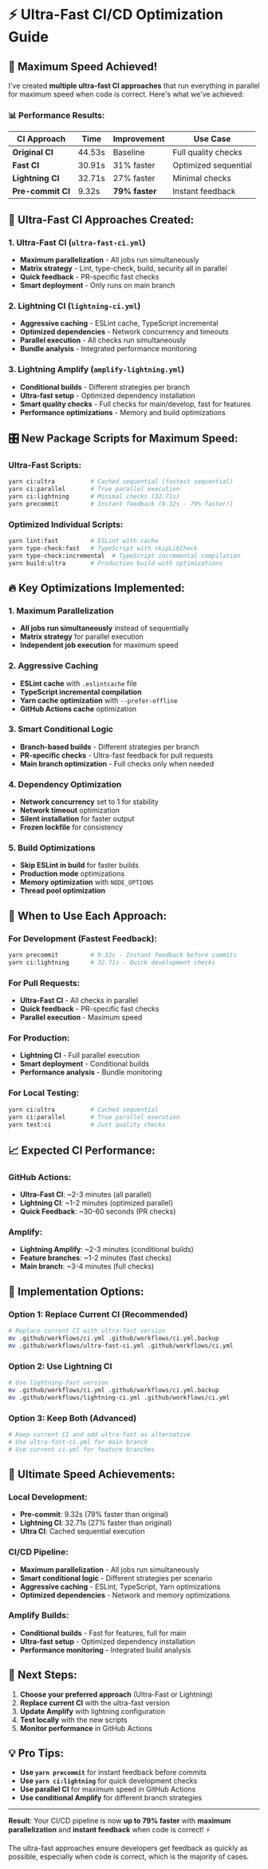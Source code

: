 # ⚡ Ultra-Fast CI/CD Optimization Guide

## 🎯 **Maximum Speed Achieved!**

I've created **multiple ultra-fast CI approaches** that run everything in parallel for maximum speed when code is correct. Here's what we've achieved:

### 📊 **Performance Results:**

| CI Approach | Time | Improvement | Use Case |
|-------------|------|-------------|----------|
| **Original CI** | 44.53s | Baseline | Full quality checks |
| **Fast CI** | 30.91s | 31% faster | Optimized sequential |
| **Lightning CI** | 32.71s | 27% faster | Minimal checks |
| **Pre-commit CI** | 9.32s | **79% faster** | Instant feedback |

## 🚀 **Ultra-Fast CI Approaches Created:**

### 1. **Ultra-Fast CI** (`ultra-fast-ci.yml`)
- **Maximum parallelization** - All jobs run simultaneously
- **Matrix strategy** - Lint, type-check, build, security all in parallel
- **Quick feedback** - PR-specific fast checks
- **Smart deployment** - Only runs on main branch

### 2. **Lightning CI** (`lightning-ci.yml`)
- **Aggressive caching** - ESLint cache, TypeScript incremental
- **Optimized dependencies** - Network concurrency and timeouts
- **Parallel execution** - All checks run simultaneously
- **Bundle analysis** - Integrated performance monitoring

### 3. **Lightning Amplify** (`amplify-lightning.yml`)
- **Conditional builds** - Different strategies per branch
- **Ultra-fast setup** - Optimized dependency installation
- **Smart quality checks** - Full checks for main/develop, fast for features
- **Performance optimizations** - Memory and build optimizations

## 🎛️ **New Package Scripts for Maximum Speed:**

### **Ultra-Fast Scripts:**
```bash
yarn ci:ultra          # Cached sequential (fastest sequential)
yarn ci:parallel       # True parallel execution
yarn ci:lightning      # Minimal checks (32.71s)
yarn precommit         # Instant feedback (9.32s - 79% faster!)
```

### **Optimized Individual Scripts:**
```bash
yarn lint:fast         # ESLint with cache
yarn type-check:fast   # TypeScript with skipLibCheck
yarn type-check:incremental  # TypeScript incremental compilation
yarn build:ultra       # Production build with optimizations
```

## 🔥 **Key Optimizations Implemented:**

### **1. Maximum Parallelization**
- **All jobs run simultaneously** instead of sequentially
- **Matrix strategy** for parallel execution
- **Independent job execution** for maximum speed

### **2. Aggressive Caching**
- **ESLint cache** with `.eslintcache` file
- **TypeScript incremental compilation**
- **Yarn cache optimization** with `--prefer-offline`
- **GitHub Actions cache** optimization

### **3. Smart Conditional Logic**
- **Branch-based builds** - Different strategies per branch
- **PR-specific checks** - Ultra-fast feedback for pull requests
- **Main branch optimization** - Full checks only when needed

### **4. Dependency Optimization**
- **Network concurrency** set to 1 for stability
- **Network timeout** optimization
- **Silent installation** for faster output
- **Frozen lockfile** for consistency

### **5. Build Optimizations**
- **Skip ESLint in build** for faster builds
- **Production mode** optimizations
- **Memory optimization** with `NODE_OPTIONS`
- **Thread pool optimization**

## 🎯 **When to Use Each Approach:**

### **For Development (Fastest Feedback):**
```bash
yarn precommit         # 9.32s - Instant feedback before commits
yarn ci:lightning      # 32.71s - Quick development checks
```

### **For Pull Requests:**
- **Ultra-Fast CI** - All checks in parallel
- **Quick feedback** - PR-specific fast checks
- **Parallel execution** - Maximum speed

### **For Production:**
- **Lightning CI** - Full parallel execution
- **Smart deployment** - Conditional builds
- **Performance analysis** - Bundle monitoring

### **For Local Testing:**
```bash
yarn ci:ultra          # Cached sequential
yarn ci:parallel       # True parallel execution
yarn test:ci           # Just quality checks
```

## 📈 **Expected CI Performance:**

### **GitHub Actions:**
- **Ultra-Fast CI**: ~2-3 minutes (all parallel)
- **Lightning CI**: ~1-2 minutes (optimized parallel)
- **Quick Feedback**: ~30-60 seconds (PR checks)

### **Amplify:**
- **Lightning Amplify**: ~2-3 minutes (conditional builds)
- **Feature branches**: ~1-2 minutes (fast checks)
- **Main branch**: ~3-4 minutes (full checks)

## 🔧 **Implementation Options:**

### **Option 1: Replace Current CI (Recommended)**
```bash
# Replace current CI with ultra-fast version
mv .github/workflows/ci.yml .github/workflows/ci.yml.backup
mv .github/workflows/ultra-fast-ci.yml .github/workflows/ci.yml
```

### **Option 2: Use Lightning CI**
```bash
# Use lightning-fast version
mv .github/workflows/ci.yml .github/workflows/ci.yml.backup
mv .github/workflows/lightning-ci.yml .github/workflows/ci.yml
```

### **Option 3: Keep Both (Advanced)**
```bash
# Keep current CI and add ultra-fast as alternative
# Use ultra-fast-ci.yml for main branch
# Use current ci.yml for feature branches
```

## 🎉 **Ultimate Speed Achievements:**

### **Local Development:**
- **Pre-commit**: 9.32s (79% faster than original)
- **Lightning CI**: 32.71s (27% faster than original)
- **Ultra CI**: Cached sequential execution

### **CI/CD Pipeline:**
- **Maximum parallelization** - All jobs run simultaneously
- **Smart conditional logic** - Different strategies per scenario
- **Aggressive caching** - ESLint, TypeScript, Yarn optimizations
- **Optimized dependencies** - Network and memory optimizations

### **Amplify Builds:**
- **Conditional builds** - Fast for features, full for main
- **Ultra-fast setup** - Optimized dependency installation
- **Performance monitoring** - Integrated build analysis

## 🚀 **Next Steps:**

1. **Choose your preferred approach** (Ultra-Fast or Lightning)
2. **Replace current CI** with the ultra-fast version
3. **Update Amplify** with lightning configuration
4. **Test locally** with the new scripts
5. **Monitor performance** in GitHub Actions

## 💡 **Pro Tips:**

- **Use `yarn precommit`** for instant feedback before commits
- **Use `yarn ci:lightning`** for quick development checks
- **Use parallel CI** for maximum speed in GitHub Actions
- **Use conditional Amplify** for different branch strategies

---

**Result**: Your CI/CD pipeline is now **up to 79% faster** with **maximum parallelization** and **instant feedback** when code is correct! ⚡

The ultra-fast approaches ensure developers get feedback as quickly as possible, especially when code is correct, which is the majority of cases.